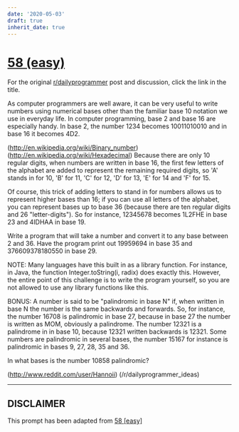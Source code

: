 ```yaml
---
date: '2020-05-03'
draft: true
inherit_date: true
---
```


# [58 (easy)](https://www.reddit.com/r/dailyprogrammer/comments/u8jmi/5282012_challenge_58_easy/)

For the original [r/dailyprogrammer](https://www.reddit.com/r/dailyprogrammer/) post and discussion, click the link in the title.

As computer programmers are well aware, it can be very useful to write numbers using numerical bases other than the familiar base 10 notation we use in everyday life. In computer programming, base 2 and base 16 are especially handy. In base 2, the number 1234 becomes 10011010010 and in base 16 it becomes 4D2. 

(http://en.wikipedia.org/wiki/Binary_number)
(http://en.wikipedia.org/wiki/Hexadecimal)
Because there are only 10 regular digits, when numbers are written in base 16, the first few letters of the alphabet are added to represent the remaining required digits, so 'A' stands in for 10, 'B' for 11, 'C' for 12, 'D' for 13, 'E' for 14 and 'F' for 15. 

Of course, this trick of adding letters to stand in for numbers allows us to represent higher bases than 16; if you can use all letters of the alphabet, you can represent bases up to base 36 (because there are ten regular digits and 26 "letter-digits"). So for instance, 12345678 becomes 1L2FHE in base 23 and 4IDHAA in base 19. 

Write a program that will take a number and convert it to any base between 2 and 36. Have the program print out 19959694 in base 35 and 376609378180550 in base 29. 

NOTE: Many languages have this built in as a library function. For instance, in Java, the function Integer.toString(i, radix) does exactly this. However, the entire point of this challenge is to write the program yourself, so you are not allowed to use any library functions like this.

BONUS: A number is said to be "palindromic in base N" if, when written in base N the number is the same backwards and forwards. So, for instance, the number 16708 is palindromic in base 27, because in base 27 the number is written as MOM, obviously a palindrome. The number 12321 is a palindrome in in base 10, because 12321 written backwards is 12321. Some numbers are palindromic in several bases, the number 15167 for instance is palindromic in bases 9, 27, 28, 35 and 36. 

In what bases is the number 10858 palindromic?

(http://www.reddit.com/user/Hannoii)
(/r/dailyprogrammer_ideas)

----
## **DISCLAIMER**
This prompt has been adapted from [58 [easy]](https://www.reddit.com/r/dailyprogrammer/comments/u8jmi/5282012_challenge_58_easy/
)
